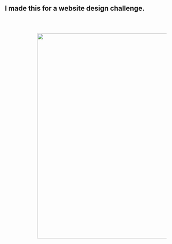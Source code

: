 

<h2>I made this for a website design challenge.</h2>

<pre>
    
            <div class="wrap">
            <img width=640 heigh=391 src="http://drive.google.com/uc?export=view&id=1BoGIvHjE7ApsPmBCWlNWR7PeeArl6skL"/>
            </div>
        
</pre>
